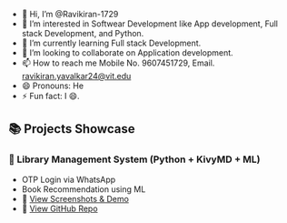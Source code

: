 - 👋 Hi, I’m @Ravikiran-1729
- 👀 I’m interested in Softwear Development like App development, Full stack Development, and Python.
- 🌱 I’m currently learning Full stack Development.
- 💞️ I’m looking to collaborate on Application development.
- 📫 How to reach me Mobile No. 9607451729, Email. ravikiran.yavalkar24@vit.edu
- 😄 Pronouns: He
- ⚡ Fun fact: I 😄.

## 📚 Projects Showcase

### 🔹 Library Management System (Python + KivyMD + ML)
- OTP Login via WhatsApp
- Book Recommendation using ML
- 📸 [View Screenshots & Demo](https://github.com/Ravikiran-1729/Library-Management-System-with-KivyMD-and-ML/tree/main/Screenshots)
- 🔗 [View GitHub Repo](https://github.com/Ravikiran-1729/Library-Management-System-with-KivyMD-and-ML)

<!---
Ravikiran-1729/Ravikiran-1729 is a ✨ special ✨ repository because its `README.md` (this file) appears on your GitHub profile.
You can click the Preview link to take a look at your changes.
--->
